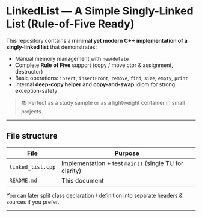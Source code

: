 # LinkedList — A Simple Singly-Linked List (Rule-of-Five Ready)

This repository contains a **minimal yet modern C++ implementation of a singly-linked list** that demonstrates:

- Manual memory management with `new`/`delete`
- Complete **Rule of Five** support (copy / move ctor & assignment, destructor)
- Basic operations: `insert`, `insertFront`, `remove`, `find`, `size`, `empty`, `print`
- Internal **deep-copy helper** and **copy-and-swap** idiom for strong exception-safety

> 📚 Perfect as a study sample or as a lightweight container in small projects.

---

## File structure

| File              | Purpose                                                |
| ----------------- | ------------------------------------------------------ |
| `linked_list.cpp` | Implementation + test `main()` (single TU for clarity) |
| `README.md`       | This document                                          |

You can later split class declaration / definition into separate headers & sources if you prefer.

---
